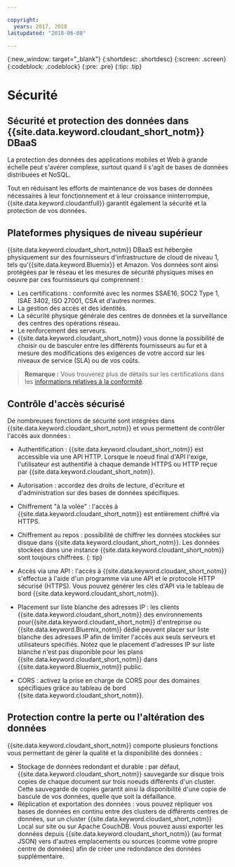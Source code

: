 ```yaml
---

copyright:
  years: 2017, 2018
lastupdated: "2018-06-08"

---
```


{:new_window: target="_blank"}
{:shortdesc: .shortdesc}
{:screen: .screen}
{:codeblock: .codeblock}
{:pre: .pre}
{:tip: .tip}

<!-- Acrolinx: 2017-04-28 -->

# Sécurité

## Sécurité et protection des données dans {{site.data.keyword.cloudant_short_notm}} DBaaS

La protection des données des applications mobiles et Web à grande échelle peut s'avérer complexe, surtout quand il s'agit de bases de données distribuées et NoSQL.

Tout en réduisant les efforts de maintenance de vos bases de données nécessaires à leur fonctionnement et à leur croissance ininterrompue,
{{site.data.keyword.cloudantfull}} garantit également la sécurité et la protection de vos données.

## Plateformes physiques de niveau supérieur

{{site.data.keyword.cloudant_short_notm}} DBaaS est hébergée physiquement
sur des fournisseurs d'infrastructure de cloud de niveau 1, tels qu'{{site.data.keyword.Bluemix}} et Amazon.
Vos données sont ainsi protégées par le réseau et les mesures de sécurité physiques mises
en oeuvre par ces fournisseurs qui comprennent :

- Les certifications : conformité avec les normes SSAE16, SOC2 Type 1, ISAE 3402, ISO 27001, CSA et d'autres normes.
- La gestion des accès et des identités.
- La sécurité physique générale des centres de données et la surveillance des centres des opérations réseau.
- Le renforcement des serveurs.
- {{site.data.keyword.cloudant_short_notm}} vous donne la possibilité de choisir ou de basculer entre les différents fournisseurs au fur et à mesure des
modifications des exigences de votre accord sur les niveaux de service (SLA) ou de vos coûts.

> **Remarque :** Vous trouverez plus de détails sur les certifications dans les [informations relatives à la conformité](compliance.html).

## Contrôle d'accès sécurisé

De nombreuses fonctions de sécurité sont intégrées dans {{site.data.keyword.cloudant_short_notm}} et vous permettent de contrôler l'accès aux données :

- Authentification : {{site.data.keyword.cloudant_short_notm}} est
accessible via une API HTTP.
  Lorsque le noeud final d'API l'exige, l'utilisateur est authentifié à chaque demande
HTTPS ou HTTP reçue par {{site.data.keyword.cloudant_short_notm}}.
- Autorisation : accordez des droits de lecture, d'écriture et d'administration sur des bases de données spécifiques.
- Chiffrement "à la volée" : l'accès à {{site.data.keyword.cloudant_short_notm}} est entièrement chiffré via HTTPS.
- Chiffrement au repos : possibilité de chiffrer les données stockées sur disque dans {{site.data.keyword.cloudant_short_notm}}.
  Les données stockées dans une instance {{site.data.keyword.cloudant_short_notm}} sont toujours chiffrées.
  {: tip}
  
- Accès via une API : l'accès à {{site.data.keyword.cloudant_short_notm}}
s'effectue à l'aide d'un programme via une API et le protocole HTTP sécurisé (HTTPS).
  Vous pouvez générer les clés d'API via le tableau de bord {{site.data.keyword.cloudant_short_notm}}.
- Placement sur liste blanche des adresses IP : les clients {{site.data.keyword.cloudant_short_notm}} des environnements pour{{site.data.keyword.cloudant_short_notm}} d'entreprise ou
  {{site.data.keyword.Bluemix_notm}} dédié
peuvent placer sur liste blanche des adresses IP afin de limiter l'accès aux seuls serveurs et utilisateurs spécifiés. Notez que le placement d'adresses IP sur liste blanche n'est pas disponible pour les plans {{site.data.keyword.cloudant_short_notm}} dans {{site.data.keyword.Bluemix_notm}} public. 
- CORS : activez la prise en charge de CORS pour des domaines spécifiques grâce au
tableau de bord {{site.data.keyword.cloudant_short_notm}}.

## Protection contre la perte ou l'altération des données

{{site.data.keyword.cloudant_short_notm}} comporte plusieurs fonctions vous
permettant de gérer la qualité et la disponibilité des données :

- Stockage de données redondant et durable : par défaut,
  {{site.data.keyword.cloudant_short_notm}} sauvegarde sur disque trois copies de
chaque document sur trois noeuds différents d'un cluster.
  Cette sauvegarde de copies garantit ainsi la disponibilité d'une copie de bascule de vos
données, quelle que soit la défaillance.
- Réplication et exportation des données : vous pouvez répliquer vos bases de
données en continu entre des clusters de différents centres de données, sur un cluster
{{site.data.keyword.cloudant_short_notm}} Local sur site ou sur Apache CouchDB.
  Vous pouvez aussi exporter les données depuis {{site.data.keyword.cloudant_short_notm}} (au format JSON) vers d'autres
emplacements ou sources (comme votre propre centre de données) afin de créer une redondance des données supplémentaire.
